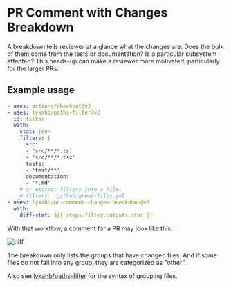 # PR Comment with Changes Breakdown

A breakdown tells reviewer at a glance what the changes are. Does the bulk of them come from the tests or documentation? Is a particular subsystem affected? This heads-up can make a reviewer more motivated, particularly for the larger PRs.

## Example usage

``` yaml
- uses: actions/checkout@v3
- uses: lykahb/paths-filter@v2
  id: filter
  with:
    stat: json
    filters: |
      src:
      - 'src/**/*.ts'
      - 'src/**/*.tsx'
      tests:
      - 'test/**'
      documentation:
      - '*.md'
    # or extract filters into a file:
    # filters: .github/group-files.yml
- uses: lykahb/pr-comment-changes-breakdown@v1
  with:
    diff-stat: ${{ steps.filter.outputs.stat }}
```
With that workflow, a comment for a PR may look like this:

![diff](https://user-images.githubusercontent.com/852150/164955141-4567981d-201b-4c3a-ac20-76060823de2f.png)

The breakdown only lists the groups that have changed files. And if some files do not fall into any group, they are categorized as "other".

Also see [lykahb/paths-filter](https://github.com/lykahb/paths-filter) for the syntax of grouping files.
